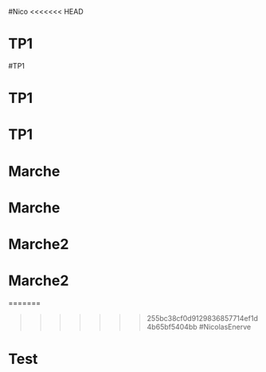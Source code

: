 #Nico
<<<<<<< HEAD
# TP1
#TP1
# TP1
# TP1
# Marche
# Marche
# Marche2
# Marche2
=======
>>>>>>> 255bc38cf0d9129836857714ef1d4b65bf5404bb
#NicolasEnerve
# Test

